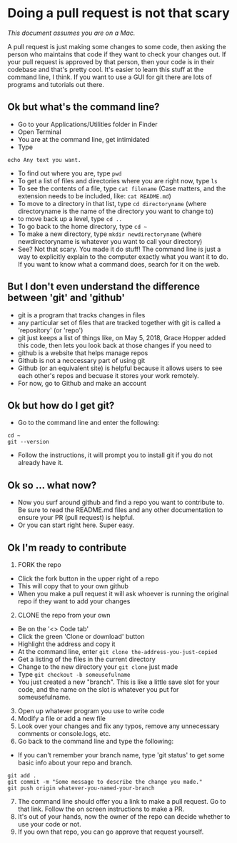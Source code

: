 # Doing a pull request is not that scary
*This document assumes you are on a Mac.*

A pull request is just making some changes to some code, then asking the person who maintains that code if they want to check your changes out. If your pull request is approved by that person, then your code is in their codebase and that's pretty cool. It's easier to learn this stuff at the command line, I think. If you want to use a GUI for git there are lots of programs and tutorials out there.

## Ok but what's the command line? 
- Go to your Applications/Utilities folder in Finder
- Open Terminal
- You are at the command line, get intimidated
- Type 
```
echo Any text you want.
```
- To find out where you are, type `pwd`
- To get a list of files and directories where you are right now, type `ls`
- To see the contents of a file, type `cat filename` (Case matters, and the extension needs to be included, like: `cat README.md`)
- To move to a directory in that list, type `cd directoryname` (where directoryname is the name of the directory you want to change to)
- to move back up a level, type `cd ..`
- To go back to the home directory, type `cd ~`
- To make a new directory, type `mkdir newdirectoryname` (where newdirectoryname is whatever you want to call your directory)
- See? Not that scary. You made it do stuff! The command line is just a way to explicitly explain to the computer exactly what you want it to do. If you want to know what a command does, search for it on the web. 

## But I don't even understand the difference between 'git' and 'github'
- git is a program that tracks changes in files
 - any particular set of files that are tracked together with git is called a 'repository' (or 'repo')
 - git just keeps a list of things like, on May 5, 2018, Grace Hopper added this code, then lets you look back at those changes if you need to
- github is a website that helps manage repos
- Github is not a neccessary part of using git
- Github (or an equivalent site) is helpful because it allows users to see each other's repos and becuase it stores your work remotely.
- For now, go to Github and make an account

## Ok but how do I get git?
- Go to the command line and enter the following:
```
cd ~
git --version
```
- Follow the instructions, it will prompt you to install git if you do not already have it.

## Ok so ... what now?
- Now you surf around github and find a repo you want to contribute to. Be sure to read the README.md files and any other documentation to ensure your PR (pull request) is helpful.
- Or you can start right here. Super easy.

## Ok I'm ready to contribute

1. FORK the repo 
  - Click the fork button in the upper right of a repo
  - This will copy that to your own github
  - When you make a pull request it will ask whoever is running the original repo if they want to add your changes
2. CLONE the repo from your own
  - Be on the '<> Code tab'
  - Click the green 'Clone or download' button
  - Highlight the address and copy it
  - At the command line, enter `git clone the-address-you-just-copied`
  - Get a listing of the files in the current directory
  - Change to the new directory your `git clone` just made
  - Type `git checkout -b someusefulname`
  - You just created a new "branch". This is like a little save slot for your code, and the name on the slot is whatever you put for someusefulname.
3. Open up whatever program you use to write code
4. Modify a file or add a new file
5. Look over your changes and fix any typos, remove any unnecessary comments or console.logs, etc.
6. Go back to the command line and type the following:
  - If you can't remember your branch name, type 'git status' to get some basic info about your repo and branch.
```
git add .
git commit -m "Some message to describe the change you made."
git push origin whatever-you-named-your-branch
```
7. The command line should offer you a link to make a pull request. Go to that link. Follow the on screen instructions to make a PR. 
8. It's out of your hands, now the owner of the repo can decide whether to use your code or not.
9. If you own that repo, you can go approve that request yourself.
